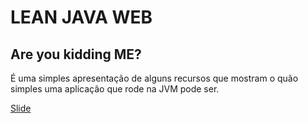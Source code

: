 # LEAN JAVA WEB
## Are you kidding ME?

É uma simples apresentação de alguns recursos que mostram o quão simples uma aplicação que rode na JVM pode ser.

[Slide](http://slides.com/jonatasemidio/deck#/)
